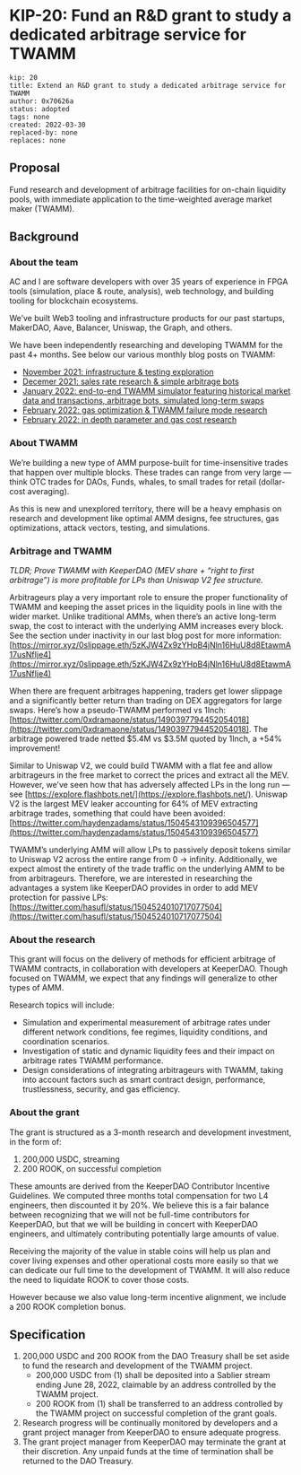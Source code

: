 # KIP-20: Fund an R&D grant to study a dedicated arbitrage service for TWAMM

```
kip: 20
title: Extend an R&D grant to study a dedicated arbitrage service for TWAMM
author: 0x70626a
status: adopted
tags: none
created: 2022-03-30
replaced-by: none
replaces: none
```

## Proposal
Fund research and development of arbitrage facilities for on-chain liquidity pools, with immediate application to the time-weighted average market maker (TWAMM).

## Background
### About the team

AC and I are software developers with over 35 years of experience in FPGA tools (simulation, place & route, analysis), web technology, and building tooling for blockchain ecosystems.

We’ve built Web3 tooling and infrastructure products for our past startups, MakerDAO, Aave, Balancer, Uniswap, the Graph, and others.

We have been independently researching and developing TWAMM for the past 4+ months. See below our various monthly blog posts on TWAMM:

- [November 2021: infrastructure & testing exploration](https://mirror.xyz/0x70626a.eth/0uIph6x5knS_QRfG2mluFb-83P9NF1w01JQ-GNjCgVY)
- [Decemer 2021: sales rate research & simple arbitrage bots](https://mirror.xyz/0x70626a.eth/SIpA5Z4M6VYqCfvSKpTpRFw6bftE2ghi7fc7TA4c3LE)
- [January 2022: end-to-end TWAMM simulator featuring historical market data and transactions, arbitrage bots, simulated long-term swaps](https://mirror.xyz/0x70626a.eth/SzxME01JrrVRmu_H9q_07kZCBLzzHyxV_fmp1WmZvWo)
- [February 2022: gas optimization & TWAMM failure mode research](https://mirror.xyz/0x70626a.eth/yOP-PpK8pWE15SQ_Lte2srD_3lbqx89D5xFKfaVic8Y)
- [February 2022: in depth parameter and gas cost research](https://mirror.xyz/0slippage.eth/5zKJW4Zx9zYHpB4jNln16HuU8d8EtawmA17usNfIje4)

### About TWAMM

We’re building a new type of AMM purpose-built for time-insensitive trades that happen over multiple blocks. These trades can range from very large — think OTC trades for DAOs, Funds, whales, to small trades for retail (dollar-cost averaging).

As this is new and unexplored territory, there will be a heavy emphasis on research and development like optimal AMM designs, fee structures, gas optimizations, attack vectors, testing, and simulations. 

### Arbitrage and TWAMM

*TLDR; Prove TWAMM with KeeperDAO (MEV share + “right to first arbitrage”) is more profitable for LPs than Uniswap V2 fee structure.*

Arbitrageurs play a very important role to ensure the proper functionality of TWAMM and keeping the asset prices in the liquidity pools in line with the wider market. Unlike traditional AMMs, when there’s an active long-term swap, the cost to interact with the underlying AMM increases every block. See the section under inactivity in our last blog post for more information: [https://mirror.xyz/0slippage.eth/5zKJW4Zx9zYHpB4jNln16HuU8d8EtawmA17usNfIje4](https://mirror.xyz/0slippage.eth/5zKJW4Zx9zYHpB4jNln16HuU8d8EtawmA17usNfIje4)

When there are frequent arbitrages happening, traders get lower slippage and a significantly better return than trading on DEX aggregators for large swaps. Here’s how a pseudo-TWAMM performed vs 1Inch: [https://twitter.com/0xdramaone/status/1490397794452054018](https://twitter.com/0xdramaone/status/1490397794452054018). The arbitrage powered trade netted $5.4M vs $3.5M quoted by 1Inch, a +54% improvement!

Similar to Uniswap V2, we could build TWAMM with a flat fee and allow arbitrageurs in the free market to correct the prices and extract all the MEV. However, we’ve seen how that has adversely affected LPs in the long run — see [https://explore.flashbots.net/](https://explore.flashbots.net/). Uniswap V2 is the largest MEV leaker accounting for 64% of MEV extracting arbitrage trades, something that could have been avoided: [https://twitter.com/haydenzadams/status/1504543109396504577](https://twitter.com/haydenzadams/status/1504543109396504577)

TWAMM’s underlying AMM will allow LPs to passively deposit tokens similar to Uniswap V2 across the entire range from 0 → infinity. Additionally, we expect almost the entirety of the trade traffic on the underlying AMM to be from arbitrageurs. Therefore, we are interested in researching the advantages a system like KeeperDAO provides in order to add MEV protection for passive LPs: [https://twitter.com/hasufl/status/1504524010717077504](https://twitter.com/hasufl/status/1504524010717077504)

### About the research

This grant will focus on the delivery of methods for efficient arbitrage of TWAMM contracts, in collaboration with developers at KeeperDAO. Though focused on TWAMM, we expect that any findings will generalize to other types of AMM.

Research topics will include:

- Simulation and experimental measurement of arbitrage rates under different network conditions, fee regimes, liquidity conditions, and coordination scenarios.
- Investigation of static and dynamic liquidity fees and their impact on arbitrage rates TWAMM performance.
- Design considerations of integrating arbitrageurs with TWAMM, taking into account factors such as smart contract design, performance, trustlessness, security, and gas efficiency.

### About the grant

The grant is structured as a 3-month research and development investment, in the form of:

1. 200,000 USDC, streaming
2. 200 ROOK, on successful completion

These amounts are derived from the KeeperDAO Contributor Incentive Guidelines. We computed three months total compensation for two L4 engineers, then discounted it by 20%. We believe this is a fair balance between recognizing that we will not be full-time contributors for KeeperDAO, but that we will be building in concert with KeeperDAO engineers, and ultimately contributing potentially large amounts of value.

Receiving the majority of the value in stable coins will help us plan and cover living expenses and other operational costs more easily so that we can dedicate our full time to the development of TWAMM. It will also reduce the need to liquidate ROOK to cover those costs.

However because we also value long-term incentive alignment, we include a 200 ROOK completion bonus.

## Specification


1. 200,000 USDC and 200 ROOK from the DAO Treasury shall be set aside to fund the research and development of the TWAMM project.
    - 200,000 USDC from (1) shall be deposited into a Sablier stream ending June 28, 2022, claimable by an address controlled by the TWAMM project.
    - 200 ROOK from (1) shall be transferred to an address controlled by the TWAMM project on successful completion of the grant goals.
2. Research progress will be continually monitored by developers and a grant project manager from KeeperDAO to ensure adequate progress.
3. The grant project manager from KeeperDAO may terminate the grant at their discretion. Any unpaid funds at the time of termination shall be returned to the DAO Treasury.
